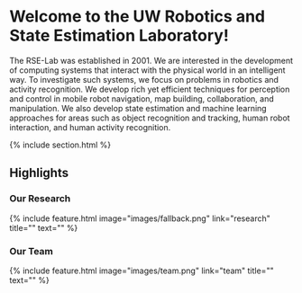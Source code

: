 ---
---

# Welcome to the UW Robotics and State Estimation Laboratory! 

The RSE-Lab was established in 2001. We are interested in the development of computing systems that interact with the physical world in an intelligent way. To investigate such systems, we focus on problems in robotics and activity recognition. We develop rich yet efficient techniques for perception and control in mobile robot navigation, map building, collaboration, and manipulation. We also develop state estimation and machine learning approaches for areas such as object recognition and tracking, human robot interaction, and human activity recognition.

{% include section.html %}

## Highlights

<div class="highlights-row">

  <div class="feature-wrapper">
    <h3>Our Research</h3>
    {% include feature.html
      image="images/fallback.png"
      link="research"
      title=""
      text=""
    %}
  </div>

  <div class="feature-wrapper">
    <h3>Our Team</h3>
    {% include feature.html
      image="images/team.png"
      link="team"
      title=""
      text=""
    %}
  </div>

</div>